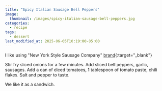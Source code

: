 ```yaml
---
title: "Spicy Italian Sausage Bell Peppers"
image: 
  thumbnail: /images/spicy-italian-sausage-bell-peppers.jpg
categories:
  - recipe
tags:
  - dessert
last_modified_at: 2025-06-05T10:19:00-05:00
---
```


I like using "New York Style Sausage Company" [brand](https://newyorkstylesausage.com/product/hot-italian-sausage/){:target="_blank"}

Stir fry sliced onions for a few minutes. Add sliced bell peppers, garlic, sausages. Add a can of diced tomatoes, 1 tablespoon of tomato paste, chili flakes. Salt and pepper to taste.

We like it as a sandwich. 